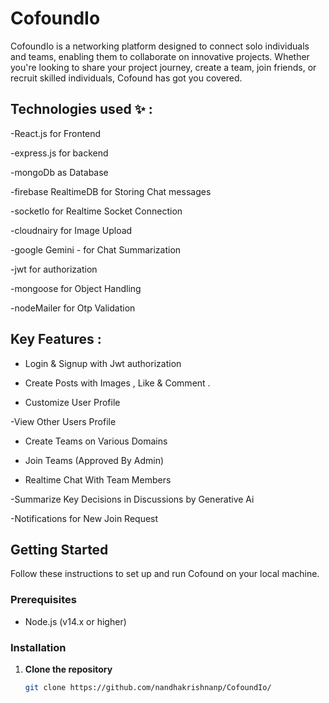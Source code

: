# CofoundIo

CofoundIo is a networking platform designed to connect solo individuals and teams, enabling them to collaborate on innovative projects. Whether you're looking to share your project journey, create a team, join friends, or recruit skilled individuals, Cofound has got you covered.

## Technologies used ✨ :

-React.js for Frontend

-express.js for backend

-mongoDb as Database

-firebase RealtimeDB for Storing Chat messages

-socketIo for Realtime Socket Connection

-cloudnairy for Image Upload

-google Gemini - for Chat Summarization

-jwt for authorization

-mongoose for Object Handling

-nodeMailer for Otp Validation



## Key Features :

- Login & Signup with Jwt authorization

- Create Posts with Images , Like & Comment .

- Customize User Profile

-View Other Users Profile

- Create Teams on Various Domains

- Join Teams (Approved By Admin)

- Realtime Chat With Team Members

-Summarize Key Decisions in Discussions by Generative Ai

-Notifications for New Join Request 


## Getting Started

Follow these instructions to set up and run Cofound on your local machine.

### Prerequisites

- Node.js (v14.x or higher)

### Installation

1. **Clone the repository**

   ```bash
   git clone https://github.com/nandhakrishnanp/CofoundIo/
